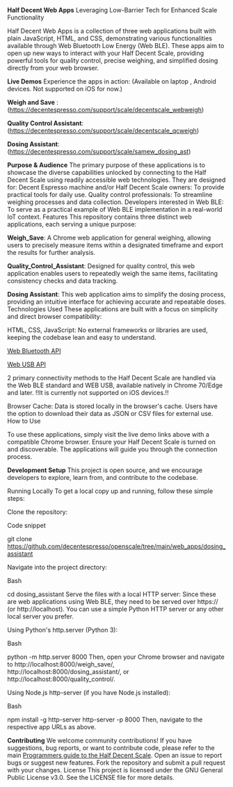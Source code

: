 **Half Decent Web Apps**
Leveraging Low-Barrier Tech for Enhanced Scale Functionality

Half Decent Web Apps is a collection of three web applications built with plain JavaScript, HTML, and CSS, demonstrating various functionalities available through Web Bluetooth Low Energy (Web BLE). These apps aim to open up new ways to interact with your Half Decent Scale, providing powerful tools for quality control, precise weighing, and simplified dosing directly from your web browser.

**Live Demos**
Experience the apps in action: (Available on laptop , Android devices. Not supported on iOS for now.)

**Weigh and Save** : (https://decentespresso.com/support/scale/decentscale_webweigh)

**Quality Control Assistant**: (https://decentespresso.com/support/scale/decentscale_qcweigh)

**Dosing Assistant**: (https://decentespresso.com/support/scale/samew_dosing_ast)


**Purpose & Audience**
The primary purpose of these applications is to showcase the diverse capabilities unlocked by connecting to the Half Decent Scale using readily accessible web technologies. They are designed for:
Decent Espresso machine and/or Half Decent Scale owners: To provide practical tools for daily use.
Quality control professionals: To streamline weighing processes and data collection.
Developers interested in Web BLE: To serve as a practical example of Web BLE implementation in a real-world IoT context.
Features
This repository contains three distinct web applications, each serving a unique purpose:

**Weigh_Save**: A Chrome web application for general weighing, allowing users to precisely measure items within a designated timeframe and export the results for further analysis.  

**Quality_Control_Assistant**: Designed for quality control, this web application enables users to repeatedly weigh the same items, facilitating consistency checks and data tracking.  

**Dosing Assistant**: This web application aims to simplify the dosing process, providing an intuitive interface for achieving accurate and repeatable doses.
Technologies Used
These applications are built with a focus on simplicity and direct browser compatibility:

HTML, CSS, JavaScript: No external frameworks or libraries are used, keeping the codebase lean and easy to understand.

[Web Bluetooth API](https://developer.mozilla.org/en-US/docs/Web/API/Web_Bluetooth_API)

[Web USB API](https://developer.mozilla.org/en-US/docs/Web/API/WebUSB_API) 

2 primary connectivity methods to the Half Decent Scale are handled via the Web BLE standard and WEB USB, available natively in Chrome 70/Edge and later.
!!It is currently not supported on iOS devices.!!

Browser Cache: Data is stored locally in the browser's cache. Users have the option to download their data as JSON or CSV files for external use.
How to Use

To use these applications, simply visit the live demo links above with a compatible Chrome browser. Ensure your Half Decent Scale is turned on and discoverable. The applications will guide you through the connection process.

**Development Setup**
This project is open source, and we encourage developers to explore, learn from, and contribute to the codebase.

Running Locally
To get a local copy up and running, follow these simple steps:

Clone the repository:

Code snippet

git clone https://github.com/decentespresso/openscale/tree/main/web_apps/dosing_assistant

Navigate into the project directory:

Bash

cd dosing_assistant
Serve the files with a local HTTP server:
Since these are web applications using Web BLE, they need to be served over https:// (or http://localhost). You can use a simple Python HTTP server or any other local server you prefer.

Using Python's http.server (Python 3):

Bash

python -m http.server 8000
Then, open your Chrome browser and navigate to http://localhost:8000/weigh_save/, http://localhost:8000/dosing_assistant/, or http://localhost:8000/quality_control/.

Using Node.js http-server (if you have Node.js installed):

Bash

npm install -g http-server
http-server -p 8000
Then, navigate to the respective app URLs as above.

**Contributing**
We welcome community contributions! If you have suggestions, bug reports, or want to contribute code, please refer to the main [Programmers guide to the Half Decent Scale](https://decentespresso.com/docs/programmers_guide_to_the_half_decent_scale).
Open an issue to report bugs or suggest new features.
Fork the repository and submit a pull request with your changes.
License
This project is licensed under the GNU General Public License v3.0. See the LICENSE file for more details.

